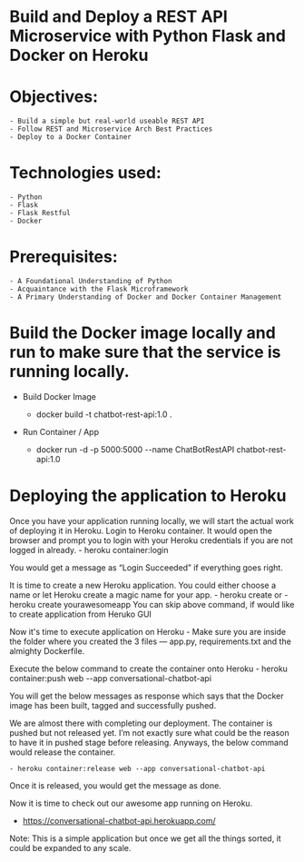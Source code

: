 # Build and Deploy a REST API Microservice with Python Flask and Docker on Heroku

# Objectives:

    - Build a simple but real-world useable REST API
    - Follow REST and Microservice Arch Best Practices
    - Deploy to a Docker Container

# Technologies used:

    - Python
    - Flask
    - Flask Restful
    - Docker

# Prerequisites:

    - A Foundational Understanding of Python
    - Acquaintance with the Flask Microframework
    - A Primary Understanding of Docker and Docker Container Management

# Build the Docker image locally and run to make sure that the service is running locally.

- Build Docker Image

  - docker build -t chatbot-rest-api:1.0 .

- Run Container / App
  - docker run -d -p 5000:5000 --name ChatBotRestAPI chatbot-rest-api:1.0

# Deploying the application to Heroku

Once you have your application running locally, we will start the actual work of deploying it in Heroku.
Login to Heroku container. It would open the browser and prompt you to login with your Heroku credentials if you are not logged in already. - heroku container:login

You would get a message as “Login Succeeded” if everything goes right.

It is time to create a new Heroku application. You could either choose a name or let Heroku create a magic name for your app. - heroku create
or - heroku create yourawesomeapp
You can skip above command, if would like to create application from Heruko GUI

Now it's time to execute application on Heroku - Make sure you are inside the folder where you created the 3 files — app.py, requirements.txt and the almighty Dockerfile.

Execute the below command to create the container onto Heroku - heroku container:push web --app conversational-chatbot-api

You will get the below messages as response which says that the Docker image has been built, tagged and successfully pushed.

We are almost there with completing our deployment. The container is pushed but not released yet. I’m not exactly sure what could be the reason to have it in pushed stage before releasing. Anyways, the below command would release the container.

    - heroku container:release web --app conversational-chatbot-api

Once it is released, you would get the message as done.

Now it is time to check out our awesome app running on Heroku.

- https://conversational-chatbot-api.herokuapp.com/

Note: This is a simple application but once we get all the things sorted, it could be expanded to any scale.
